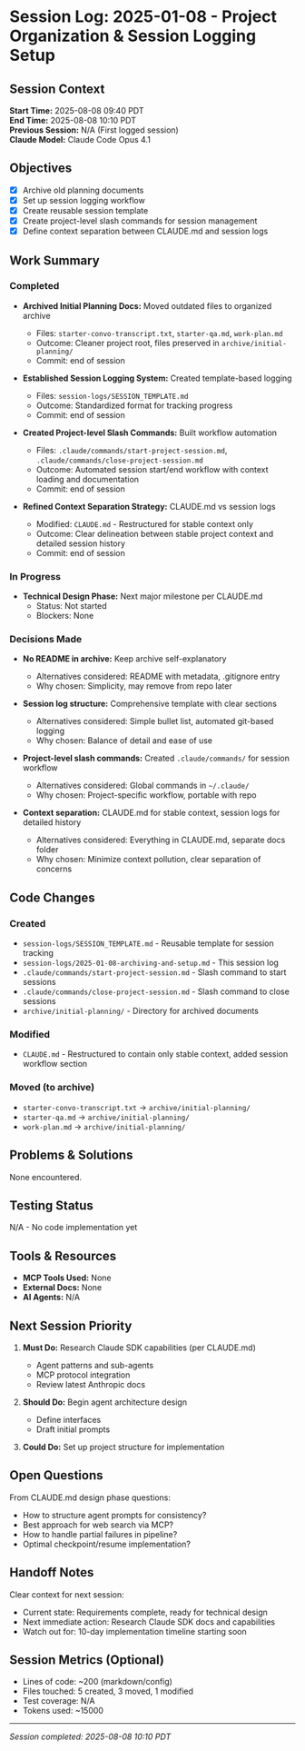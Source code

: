 # Session Log: 2025-01-08 - Project Organization & Session Logging Setup

## Session Context

**Start Time:** 2025-08-08 09:40 PDT  
**End Time:** 2025-08-08 10:10 PDT  
**Previous Session:** N/A (First logged session)  
**Claude Model:** Claude Code Opus 4.1

## Objectives

- [x] Archive old planning documents
- [x] Set up session logging workflow
- [x] Create reusable session template
- [x] Create project-level slash commands for session management
- [x] Define context separation between CLAUDE.md and session logs

## Work Summary

### Completed

- **Archived Initial Planning Docs:** Moved outdated files to organized archive
  - Files: `starter-convo-transcript.txt`, `starter-qa.md`, `work-plan.md`
  - Outcome: Cleaner project root, files preserved in `archive/initial-planning/`
  - Commit: end of session

- **Established Session Logging System:** Created template-based logging
  - Files: `session-logs/SESSION_TEMPLATE.md`
  - Outcome: Standardized format for tracking progress
  - Commit: end of session

- **Created Project-level Slash Commands:** Built workflow automation
  - Files: `.claude/commands/start-project-session.md`, `.claude/commands/close-project-session.md`
  - Outcome: Automated session start/end workflow with context loading and documentation
  - Commit: end of session

- **Refined Context Separation Strategy:** CLAUDE.md vs session logs
  - Modified: `CLAUDE.md` - Restructured for stable context only
  - Outcome: Clear delineation between stable project context and detailed session history
  - Commit: end of session

### In Progress

- **Technical Design Phase:** Next major milestone per CLAUDE.md
  - Status: Not started
  - Blockers: None

### Decisions Made

- **No README in archive:** Keep archive self-explanatory
  - Alternatives considered: README with metadata, .gitignore entry
  - Why chosen: Simplicity, may remove from repo later

- **Session log structure:** Comprehensive template with clear sections
  - Alternatives considered: Simple bullet list, automated git-based logging
  - Why chosen: Balance of detail and ease of use

- **Project-level slash commands:** Created `.claude/commands/` for session workflow
  - Alternatives considered: Global commands in `~/.claude/`
  - Why chosen: Project-specific workflow, portable with repo

- **Context separation:** CLAUDE.md for stable context, session logs for detailed history
  - Alternatives considered: Everything in CLAUDE.md, separate docs folder
  - Why chosen: Minimize context pollution, clear separation of concerns

## Code Changes

### Created

- `session-logs/SESSION_TEMPLATE.md` - Reusable template for session tracking
- `session-logs/2025-01-08-archiving-and-setup.md` - This session log
- `.claude/commands/start-project-session.md` - Slash command to start sessions
- `.claude/commands/close-project-session.md` - Slash command to close sessions
- `archive/initial-planning/` - Directory for archived documents

### Modified

- `CLAUDE.md` - Restructured to contain only stable context, added session workflow section

### Moved (to archive)

- `starter-convo-transcript.txt` → `archive/initial-planning/`
- `starter-qa.md` → `archive/initial-planning/`
- `work-plan.md` → `archive/initial-planning/`

## Problems & Solutions

None encountered.

## Testing Status

N/A - No code implementation yet

## Tools & Resources

- **MCP Tools Used:** None
- **External Docs:** None
- **AI Agents:** N/A

## Next Session Priority

1. **Must Do:** Research Claude SDK capabilities (per CLAUDE.md)
   - Agent patterns and sub-agents
   - MCP protocol integration
   - Review latest Anthropic docs

2. **Should Do:** Begin agent architecture design
   - Define interfaces
   - Draft initial prompts

3. **Could Do:** Set up project structure for implementation

## Open Questions

From CLAUDE.md design phase questions:

- How to structure agent prompts for consistency?
- Best approach for web search via MCP?
- How to handle partial failures in pipeline?
- Optimal checkpoint/resume implementation?

## Handoff Notes

Clear context for next session:

- Current state: Requirements complete, ready for technical design
- Next immediate action: Research Claude SDK docs and capabilities
- Watch out for: 10-day implementation timeline starting soon

## Session Metrics (Optional)

- Lines of code: ~200 (markdown/config)
- Files touched: 5 created, 3 moved, 1 modified
- Test coverage: N/A
- Tokens used: ~15000

---

*Session completed: 2025-08-08 10:10 PDT*
